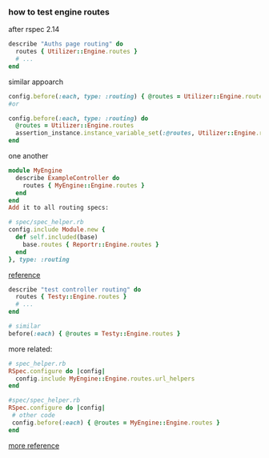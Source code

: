 ### how to test engine routes


after rspec 2.14

```ruby
describe "Auths page routing" do
  routes { Utilizer::Engine.routes }
  # ...
end
```


similar appoarch


```ruby
config.before(:each, type: :routing) { @routes = Utilizer::Engine.routes }
#or

config.before(:each, type: :routing) do
  @routes = Utilizer::Engine.routes
  assertion_instance.instance_variable_set(:@routes, Utilizer::Engine.routes)
end
```


one another


```ruby
module MyEngine
  describe ExampleController do
    routes { MyEngine::Engine.routes }
  end
end
Add it to all routing specs:

# spec/spec_helper.rb
config.include Module.new {
  def self.included(base)
    base.routes { Reportr::Engine.routes }
  end 
}, type: :routing
```


[reference](http://stackoverflow.com/questions/11587463/all-routing-examples-fail-for-a-rails-3-2-engine-with-rspec-2-10)



```ruby
describe "test controller routing" do
  routes { Testy::Engine.routes }
  # ...
end

# similar
before(:each) { @routes = Testy::Engine.routes }
```


more related:

```ruby
# spec_helper.rb
RSpec.configure do |config|
  config.include MyEngine::Engine.routes.url_helpers
end
```

```ruby
#spec/spec_helper.rb
RSpec.configure do |config|
 # other code
 config.before(:each) { @routes = MyEngine::Engine.routes }
end
```

[more reference](http://stackoverflow.com/questions/7691594/how-to-test-routes-in-a-rails-3-1-mountable-engine)
